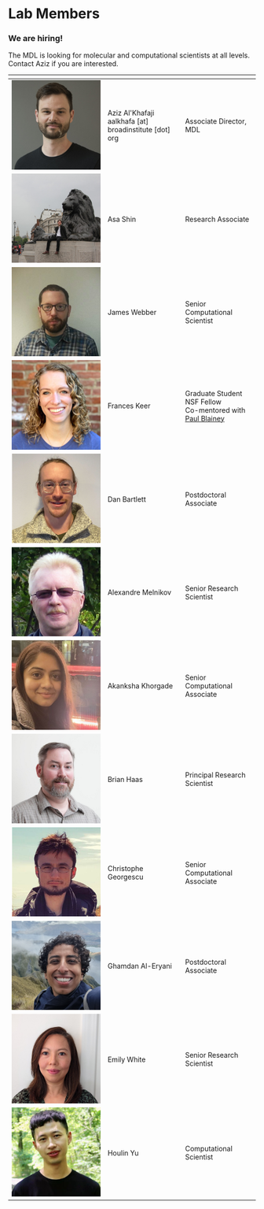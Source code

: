 # Lab Members

<!-- 
the empty comments in the header are necessary to convince markdown it is a table.
-->

### We are hiring!

The MDL is looking for molecular and computational scientists at all levels. Contact Aziz if you are interested.

| | <!-- --> | <!-- -->
|-|----------|---------
| ![Aziz Al'Khafaji](img/aziz.jpeg) | Aziz Al'Khafaji <br/> aalkhafa \[at\] broadinstitute \[dot\] org | Associate Director, MDL
| ![Asa Shin](img/asa.jpeg) | Asa Shin | Research Associate
| ![James Webber](img/james.jpg) | James Webber | Senior Computational Scientist
| ![Frances Keer](img/frances.png) | Frances Keer | Graduate Student <br/>NSF Fellow<br/>Co-mentored with [Paul Blainey](http://blainey.mit.edu/)
| ![Dan Bartlett](img/dan.png) | Dan Bartlett | Postdoctoral Associate
| ![Alexandre Melnikov](img/alex.jpg) | Alexandre Melnikov | Senior Research Scientist
| ![Akanksha Khorgade](img/akanksha.jpg) | Akanksha Khorgade | Senior Computational Associate
| ![Brian Haas](img/brian.png) | Brian Haas | Principal Research Scientist
| ![Christophe Georgescu](img/christophe.png) | Christophe Georgescu | Senior Computational Associate
| ![Ghamdan Al-Eryani](img/gammy.png) | Ghamdan Al-Eryani | Postdoctoral Associate
| ![Emily White](img/emily.jpg) | Emily White | Senior Research Scientist
| ![Houlin Yu](img/houlin.png) | Houlin Yu | Computational Scientist
